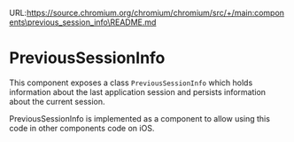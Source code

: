 URL:https://source.chromium.org/chromium/chromium/src/+/main:components\previous_session_info\README.md
# PreviousSessionInfo

This component exposes a class `PreviousSessionInfo` which holds information
about the last application session and persists information about the current
session.

PreviousSessionInfo is implemented as a component to allow using this code in
other components code on iOS.
